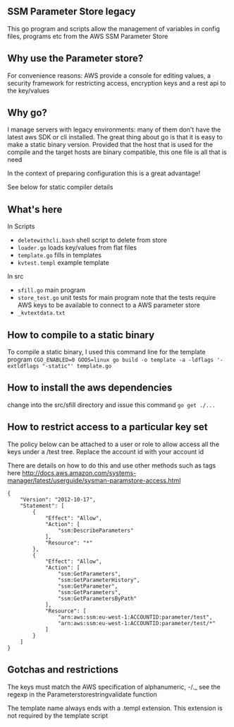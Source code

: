 SSM Parameter Store legacy
--------------------------

This go program and scripts allow the management of variables in config files, programs etc from the AWS SSM Parameter Store

## Why use the Parameter store?

For convenience reasons: AWS provide a console for editing values, a
security framework for restricting access, encryption keys and a rest
api to the key/values

## Why go?

I manage servers with legacy environments: many of them don't have the
latest aws SDK or cli installed.  The great thing about go is that it
is easy to make a static binary version.  Provided that the host that
is used for the compile and the target hosts are binary compatible,
this one file is all that is need

In the context of preparing configuration this is a great advantage!

See below for static compiler details

## What's here

In Scripts

   - `deletewithcli.bash`  shell script to delete from store
   - `loader.go`   loads key/values from flat files
   - `template.go`  fills in templates
   - `kvtest.templ`  example template

In src
   - `sfill.go`    main program
   - `store_test.go`    unit tests for main program
   note that the tests require AWS keys to be available to connect to
   a AWS parameter store
   - `_kvtextdata.txt`

## How to compile to a static binary

To compile a static binary, I used this command line for the template program
`CGO_ENABLED=0 GOOS=linux go build -o template -a -ldflags '-extldflags "-static"' template.go`

## How to install the aws dependencies
change into the src/sfill directory and issue this command
    `go get ./...`

## How to restrict access to a particular key set 
The policy below can be attached to a user or role to allow access all
the keys under a /test tree.  Replace the account id with your account id

There are details on how to do this and use other methods such as tags here
http://docs.aws.amazon.com/systems-manager/latest/userguide/sysman-paramstore-access.html



    {
        "Version": "2012-10-17",
        "Statement": [
            {
                "Effect": "Allow",
                "Action": [
                    "ssm:DescribeParameters"
                ],
                "Resource": "*"
            },
            {
                "Effect": "Allow",
                "Action": [
                    "ssm:GetParameters",
                    "ssm:GetParameterHistory",
                    "ssm:GetParameter",
                    "ssm:GetParameters",
                    "ssm:GetParametersByPath"
                ],
                "Resource": [
                    "arn:aws:ssm:eu-west-1:ACCOUNTID:parameter/test",
                    "arn:aws:ssm:eu-west-1:ACCOUNTID:parameter/test/*"
                ]
            }
        ]
    }

## Gotchas and restrictions
The keys must match the AWS specification of alphanumeric, -/._ see the
regexp in the Parameterstorestringvalidate function

The template name always ends with a .templ extension.  This extension is
not required by the template script
